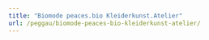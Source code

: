 ```yaml
---
title: "Biomode peaces.bio Kleiderkunst.Atelier"
url: /peggau/biomode-peaces-bio-kleiderkunst-atelier/
---
```

